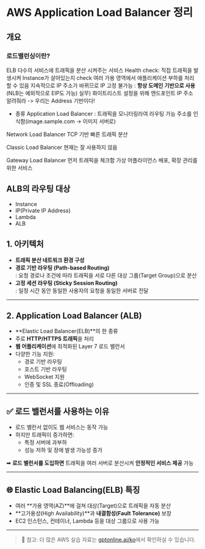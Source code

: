 # AWS Application Load Balancer 정리


## 개요 
### 로드밸런싱이란? 
ELB
다수의 서비스에 트래픽을 분산 시켜주는 서비스
Health check: 직접 트래픽을 발생시켜 Instance가 살아있는지 check
여러 가용 영역에서 애플리케이션 부하를 처리할 수 있음 
지속적으로 IP 주소가 바뀌므로 IP 고정 불가능 : **항상 도메인 기반으로 사용** (NLB는 예외적으로 EIP도 가능)
실무) 화이트리스트 설정을 위해 엔드포인트 IP 주소 알려줘라 -> 우리는 Address 기반이다! 
- 종류
Application Load Balancer
: 트래픽을 모니터링라여 라우팅 가능
주소를 인식함(image.sample.com -> 이미지 서버로)

Network Load Balancer
TCP 기반 빠른 트래픽 분산 

Classic Load Balancer 
현재는 잘 사용하지 않음 

Gateway Load Balancer
먼저 트래픽을 체크함 
가상 어플라이언스 배포, 확장 관리를 위한 서비스 
## ALB의 라우팅 대상 
- Instance
- IP(Private IP Address)
- Lambda
- ALB 


## 1. 아키텍처

- **트래픽 분산 네트워크 환경 구성**
- **경로 기반 라우팅 (Path-based Routing)**  
  : 요청 경로나 조건에 따라 트래픽을 서로 다른 대상 그룹(Target Group)으로 분산
- **고정 세션 라우팅 (Sticky Session Routing)**  
  : 일정 시간 동안 동일한 사용자의 요청을 동일한 서버로 전달

---

## 2. Application Load Balancer (ALB)

- **Elastic Load Balancer(ELB)**의 한 종류
- 주로 **HTTP/HTTPS 트래픽**을 처리
- **웹 어플리케이션**에 최적화된 Layer 7 로드 밸런서
- 다양한 기능 지원:
  - 경로 기반 라우팅
  - 호스트 기반 라우팅
  - WebSocket 지원
  - 인증 및 SSL 종료(Offloading)

---

## ✅ 로드 밸런서를 사용하는 이유

- 로드 밸런서 없이도 웹 서비스는 동작 가능
- 하지만 트래픽이 증가하면:
  - 특정 서버에 과부하
  - 성능 저하 및 장애 발생 가능성 증가

➡ **로드 밸런서를 도입하면** 트래픽을 여러 서버로 분산시켜 **안정적인 서비스 제공** 가능

---

## 🌐 Elastic Load Balancing(ELB) 특징

- 여러 **가용 영역(AZ)**에 걸쳐 대상(Target)으로 트래픽을 자동 분산
- **고가용성(High Availability)**과 **내결함성(Fault Tolerance)** 보장
- EC2 인스턴스, 컨테이너, Lambda 등을 대상 그룹으로 사용 가능

---

> 📘 참고: 더 많은 AWS 실습 자료는 [gptonline.ai/ko](https://gptonline.ai/ko/)에서 확인하실 수 있습니다.
